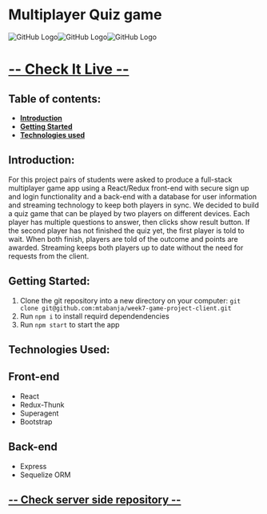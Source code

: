 # Multiplayer Quiz game 


![GitHub Logo](https://i.ibb.co/z832fZW/Screen-Shot-2020-01-21-at-01-50-43.png)![GitHub Logo](https://i.ibb.co/FVwp0d7/Screen-Shot-2020-01-21-at-01-54-14.png)![GitHub Logo](https://i.ibb.co/x82V47t/Screen-Shot-2020-01-21-at-02-05-37.png)


# [-- Check It Live --](https://quizam.netlify.com)



## Table of contents:

- **[Introduction](#introduction)**
- **[Getting Started](#getting-started)**
- **[Technologies used](#technologies-used)**



## Introduction:

For this project pairs of students were asked to produce a full-stack multiplayer game app using a React/Redux front-end with secure sign up and login functionality and a back-end with a database for user information and streaming technology to keep both players in sync.
We decided to build a quiz game that can be played by two players on different devices. Each player has multiple questions to  answer, then clicks show result button. If the second player has not finished the quiz yet, the first player is told to wait. When both finish, players are told of the outcome and points are awarded. Streaming keeps both players up to date without the need for requests from the client.


## Getting Started:

1. Clone the git repository into a new directory on your computer: `git clone git@github.com:mtabanja/week7-game-project-client.git`
2. Run `npm i` to install requird dependendencies
3. Run `npm start` to start the app

## Technologies Used:


## Front-end

- React
- Redux-Thunk
- Superagent
- Bootstrap

## Back-end

- Express
- Sequelize ORM


## [-- Check server side repository --](https://github.com/mtabanja/week7-game-project-server)

